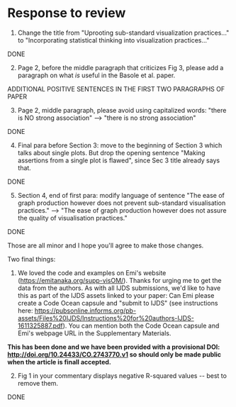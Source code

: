 # Response to review

1. Change the title from "Uprooting sub-standard visualization practices..." to "Incorporating statistical thinking into visualization practices..."

DONE

2. Page 2, before the middle paragraph that criticizes Fig 3, please add a paragraph on what *is* useful in the Basole et al. paper.

ADDITIONAL POSITIVE SENTENCES IN THE FIRST TWO PARAGRAPHS OF PAPER

3. Page 2, middle paragraph, please avoid using capitalized words: "there is NO strong association" --> "there is no strong association"

DONE

4. Final para before Section 3: move to the beginning of Section 3 which talks about single plots. But drop the opening sentence "Making assertions from a single plot is flawed", since Sec 3 title already says that.

DONE

5. Section 4, end of first para: modify language of sentence "The ease of graph production however does not prevent sub-standard visualisation practices." --> "The ease of graph production however does not assure the quality of visualisation practices."

DONE

Those are all minor and I hope you'll agree to make those changes.

Two final things:
1. We loved the code and examples on Emi's website (https://emitanaka.org/supp-visOM/). Thanks for urging me to get the data from the authors. As with all IJDS submissions, we'd like to have this as part of the IJDS assets linked to your paper: Can Emi please create a Code Ocean capsule and "submit to IJDS" (see instructions here: https://pubsonline.informs.org/pb-assets/Files%20IJDS/Instructions%20for%20authors-IJDS-1611325887.pdf). You can mention both the Code Ocean capsule and Emi's webpage URL in the Supplementary Materials.

**This has been done and we have been provided with a provisional DOI: http://doi.org/10.24433/CO.2743770.v1 so should only be made public when the article is finall accepted.**
 
2. Fig 1 in your commentary displays negative R-squared values -- best to remove them.

DONE
